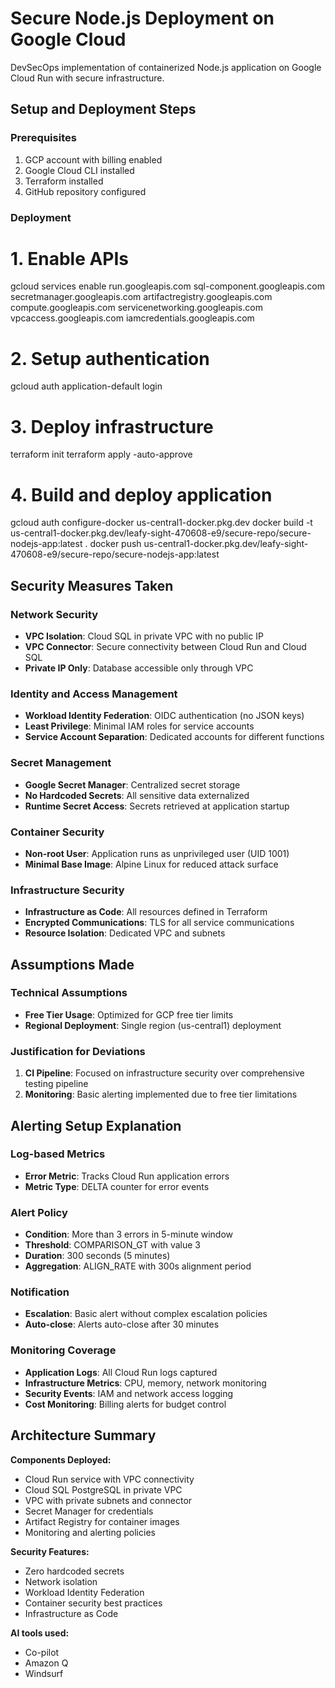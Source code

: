 # Secure Node.js Deployment on Google Cloud

DevSecOps implementation of containerized Node.js application on Google Cloud Run with secure infrastructure.

## Setup and Deployment Steps

### Prerequisites
1. GCP account with billing enabled
2. Google Cloud CLI installed
3. Terraform installed
4. GitHub repository configured

### Deployment

# 1. Enable APIs
gcloud services enable run.googleapis.com sql-component.googleapis.com secretmanager.googleapis.com artifactregistry.googleapis.com compute.googleapis.com servicenetworking.googleapis.com vpcaccess.googleapis.com iamcredentials.googleapis.com

# 2. Setup authentication
gcloud auth application-default login

# 3. Deploy infrastructure
terraform init
terraform apply -auto-approve

# 4. Build and deploy application
gcloud auth configure-docker us-central1-docker.pkg.dev
docker build -t us-central1-docker.pkg.dev/leafy-sight-470608-e9/secure-repo/secure-nodejs-app:latest .
docker push us-central1-docker.pkg.dev/leafy-sight-470608-e9/secure-repo/secure-nodejs-app:latest

## Security Measures Taken

### Network Security
- **VPC Isolation**: Cloud SQL in private VPC with no public IP
- **VPC Connector**: Secure connectivity between Cloud Run and Cloud SQL
- **Private IP Only**: Database accessible only through VPC

### Identity and Access Management
- **Workload Identity Federation**: OIDC authentication (no JSON keys)
- **Least Privilege**: Minimal IAM roles for service accounts
- **Service Account Separation**: Dedicated accounts for different functions

### Secret Management
- **Google Secret Manager**: Centralized secret storage
- **No Hardcoded Secrets**: All sensitive data externalized
- **Runtime Secret Access**: Secrets retrieved at application startup

### Container Security
- **Non-root User**: Application runs as unprivileged user (UID 1001)
- **Minimal Base Image**: Alpine Linux for reduced attack surface

### Infrastructure Security
- **Infrastructure as Code**: All resources defined in Terraform
- **Encrypted Communications**: TLS for all service communications
- **Resource Isolation**: Dedicated VPC and subnets

## Assumptions Made

### Technical Assumptions
- **Free Tier Usage**: Optimized for GCP free tier limits
- **Regional Deployment**: Single region (us-central1) deployment

### Justification for Deviations 
1. **CI Pipeline**: Focused on infrastructure security over comprehensive testing pipeline
2. **Monitoring**: Basic alerting implemented due to free tier limitations

## Alerting Setup Explanation

### Log-based Metrics
- **Error Metric**: Tracks Cloud Run application errors
- **Metric Type**: DELTA counter for error events

### Alert Policy
- **Condition**: More than 3 errors in 5-minute window
- **Threshold**: COMPARISON_GT with value 3
- **Duration**: 300 seconds (5 minutes)
- **Aggregation**: ALIGN_RATE with 300s alignment period

### Notification
- **Escalation**: Basic alert without complex escalation policies
- **Auto-close**: Alerts auto-close after 30 minutes

### Monitoring Coverage
- **Application Logs**: All Cloud Run logs captured
- **Infrastructure Metrics**: CPU, memory, network monitoring
- **Security Events**: IAM and network access logging
- **Cost Monitoring**: Billing alerts for budget control

## Architecture Summary

**Components Deployed:**
- Cloud Run service with VPC connectivity
- Cloud SQL PostgreSQL in private VPC
- VPC with private subnets and connector
- Secret Manager for credentials
- Artifact Registry for container images
- Monitoring and alerting policies

**Security Features:**
- Zero hardcoded secrets
- Network isolation
- Workload Identity Federation
- Container security best practices
- Infrastructure as Code

**AI tools used:**
- Co-pilot
- Amazon Q
- Windsurf